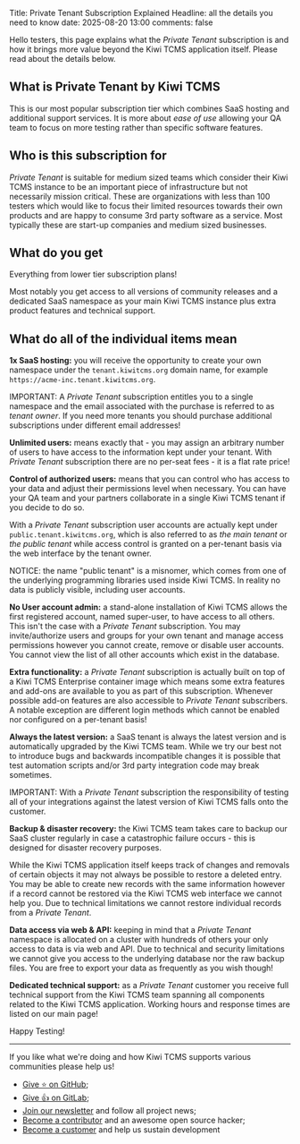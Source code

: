 Title: Private Tenant Subscription Explained
Headline: all the details you need to know
date: 2025-08-20 13:00
comments: false


Hello testers, this page explains what the *Private Tenant* subscription is and
how it brings more value beyond the Kiwi TCMS application itself.
Please read about the details below.


What is Private Tenant by Kiwi TCMS
-----------------------------------

This is our most popular subscription tier which combines SaaS hosting and
additional support services. It is more about *ease of use* allowing your
QA team to focus on more testing rather than specific software features.


Who is this subscription for
----------------------------

*Private Tenant* is suitable for medium sized teams which consider
their Kiwi TCMS instance to be an important piece of infrastructure but
not necessarily mission critical.
These are organizations with less than 100 testers
which would like to focus their limited resources towards their own
products and are happy to consume 3rd party software as a service.
Most typically these are start-up companies and medium sized businesses.


What do you get
---------------

Everything from lower tier subscription plans!

Most notably you get access to all versions of community releases and a
dedicated SaaS namespace as your main Kiwi TCMS instance plus extra
product features and technical support.


What do all of the individual items mean
----------------------------------------

**1x SaaS hosting:** you will receive the opportunity to create your own namespace
under the `tenant.kiwitcms.org` domain name, for example `https://acme-inc.tenant.kiwitcms.org`.

IMPORTANT: A *Private Tenant* subscription entitles you to a single namespace and the email associated
with the purchase is referred to as *tenant owner*.
If you need more tenants you should purchase additional subscriptions under different email addresses!


**Unlimited users:** means exactly that - you may assign an arbitrary number of users to have access
to the information kept under your tenant. With *Private Tenant* subscription there are no per-seat
fees - it is a flat rate price!


**Control of authorized users:** means that you can control who has access to your data and adjust
their permissions level when necessary. You can have your QA team and your partners collaborate in a
single Kiwi TCMS tenant if you decide to do so.

With a *Private Tenant* subscription user accounts are actually kept under `public.tenant.kiwitcms.org`,
which is also referred to as *the main tenant* or *the public tenant* while access control is granted on
a per-tenant basis via the web interface by the tenant owner.


NOTICE: the name "public tenant" is a misnomer, which comes from one of the underlying programming
libraries used inside Kiwi TCMS. In reality no data is publicly visible, including user accounts.



**No User account admin:** a stand-alone installation of Kiwi TCMS allows the first registered account,
named super-user, to have access to all others. This isn't the case with a *Private Tenant* subscription.
You may invite/authorize users and groups for your own tenant and manage access permissions however
you cannot create, remove or disable user accounts. You cannot view the list of all other accounts
which exist in the database.


**Extra functionality:** a *Private Tenant* subscription is actually built on top of a
Kiwi TCMS Enterprise container image which means some extra features and add-ons are available
to you as part of this subscription. Whenever possible add-on features are also accessible to
*Private Tenant* subscribers. A notable exception are different login methods which cannot be
enabled nor configured on a per-tenant basis!


**Always the latest version:** a SaaS tenant is always the latest version and is automatically
upgraded by the Kiwi TCMS team. While we try our best not to introduce bugs and backwards incompatible
changes it is possible that test automation scripts and/or 3rd party integration code may break
sometimes.

IMPORTANT: With a *Private Tenant* subscription the responsibility of testing all of your integrations against
the latest version of Kiwi TCMS falls onto the customer.


**Backup & disaster recovery:** the Kiwi TCMS team takes care to backup our SaaS cluster regularly
in case a catastrophic failure occurs - this is designed for disaster recovery purposes.

While the Kiwi TCMS application itself keeps track of changes and removals of certain objects it may
not always be possible to restore a deleted entry. You may be able to create new records with
the same information however if a record cannot be restored via the Kiwi TCMS web interface we cannot help you.
Due to technical limitations we cannot restore individual records from a *Private Tenant*.


**Data access via web & API:** keeping in mind that a *Private Tenant* namespace is allocated
on a cluster with hundreds of others your only access to data is via web and API.
Due to technical and security limitations we cannot give you access to the underlying database nor
the raw backup files. You are free to export your data as frequently as you wish though!


**Dedicated technical support:** as a *Private Tenant* customer you receive full technical support
from the Kiwi TCMS team spanning all components related to the Kiwi TCMS application. Working hours
and response times are listed on our main page!


Happy Testing!

---

If you like what we're doing and how Kiwi TCMS supports various communities
please help us!

- [Give ⭐ on GitHub](https://github.com/kiwitcms/Kiwi/stargazers);
- [Give 👍 on GitLab](https://gitlab.com/gitlab-org/gitlab/-/issues/334558);
- [Join our newsletter](https://kiwitcms.us17.list-manage.com/subscribe/post?u=9b57a21155a3b7c655ae8f922&id=c970a37581)
  and follow all project news;
- [Become a contributor](https://kiwitcms.readthedocs.io/en/latest/contribution.html) and an awesome open source hacker;
- [Become a customer](/#subscriptions) and help us sustain development
